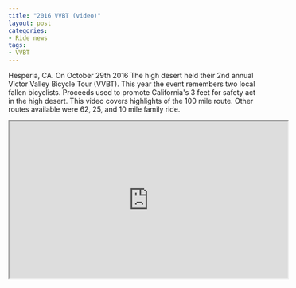 ```yaml
---
title: "2016 VVBT (video)"
layout: post
categories:
- Ride news
tags:
- VVBT
---
```


Hesperia, CA. On October 29th 2016 The high desert held their 2nd annual Victor Valley Bicycle Tour (VVBT). This year the event remembers two local fallen bicyclists. Proceeds used to promote California's 3 feet for safety act in the high desert. This video covers highlights of the 100 mile route. Other routes available were 62, 25, and 10 mile family ride.

<iframe width="560" height="315" src="https://www.youtube.com/embed/N7ENPfSI_Ys?si=N8MBYXt4g_ByEdCy" title="2016 Victor Valley Bicycle Tour" allow="accelerometer; autoplay; clipboard-write; encrypted-media; gyroscope; picture-in-picture; web-share" referrerpolicy="strict-origin-when-cross-origin" allowfullscreen></iframe>
